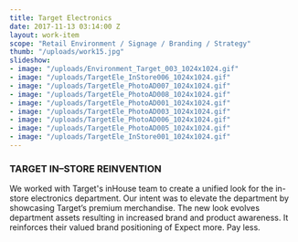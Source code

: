 ```yaml
---
title: Target Electronics
date: 2017-11-13 03:14:00 Z
layout: work-item
scope: "Retail Environment / Signage / Branding / Strategy"
thumb: "/uploads/work15.jpg"
slideshow:
- image: "/uploads/Environment_Target_003_1024x1024.gif"
- image: "/uploads/TargetEle_InStore006_1024x1024.gif"
- image: "/uploads/TargetEle_PhotoAD007_1024x1024.gif"
- image: "/uploads/TargetEle_PhotoAD008_1024x1024.gif"
- image: "/uploads/TargetEle_PhotoAD001_1024x1024.gif"
- image: "/uploads/TargetEle_PhotoAD003_1024x1024.gif"
- image: "/uploads/TargetEle_PhotoAD006_1024x1024.gif"
- image: "/uploads/TargetEle_PhotoAD005_1024x1024.gif"
- image: "/uploads/TargetEle_InStore001_1024x1024.gif"
---
```


### TARGET IN–STORE REINVENTION

We worked with Target's inHouse team to create a unified look for the in-store electronics department. Our intent was to elevate the department by showcasing Target’s premium merchandise. The new look evolves department assets resulting in increased brand and product awareness. It reinforces  their valued brand positioning of Expect more. Pay less.
